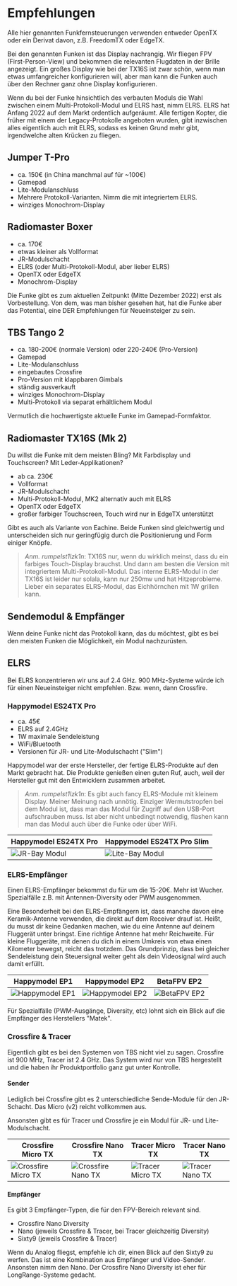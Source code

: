 # Empfehlungen

Alle hier genannten Funkfernsteuerungen verwenden entweder OpenTX oder ein Derivat davon, z.B. FreedomTX oder EdgeTX.

Bei den genannten Funken ist das Display nachrangig.
Wir fliegen FPV (First-Person-View) und bekommen die relevanten Flugdaten in der Brille angezeigt. Ein großes Display wie bei der TX16S ist zwar schön, wenn man etwas umfangreicher konfigurieren will, aber man kann die Funken auch über den Rechner ganz ohne Display konfigurieren.

Wenn du bei der Funke hinsichtlich des verbauten Moduls die Wahl zwischen einem Multi-Protokoll-Modul und ELRS hast, nimm ELRS. ELRS hat Anfang 2022 auf dem Markt ordentlich aufgeräumt. Alle fertigen Kopter, die früher mit einem der Legacy-Protokolle angeboten wurden, gibt inzwischen alles eigentlich auch mit ELRS, sodass es keinen Grund mehr gibt, irgendwelche alten Krücken zu fliegen.

## Jumper T-Pro

- ca. 150€ (in China manchmal auf für ~100€)
- Gamepad
- Lite-Modulanschluss
- Mehrere Protokoll-Varianten. Nimm die mit integriertem ELRS.
- winziges Monochrom-Display

## Radiomaster Boxer

- ca. 170€
- etwas kleiner als Vollformat
- JR-Modulschacht
- ELRS (oder Multi-Protokoll-Modul, aber lieber ELRS)
- OpenTX oder EdgeTX
- Monochrom-Display

Die Funke gibt es zum aktuellen Zeitpunkt (Mitte Dezember 2022) erst als Vorbestellung. Von dem, was man bisher gesehen hat, hat die Funke aber das Potential, eine DER Empfehlungen für Neueinsteiger zu sein.

## TBS Tango 2

- ca. 180-200€ (normale Version) oder 220-240€ (Pro-Version)
- Gamepad
- Lite-Modulanschluss
- eingebautes Crossfire
- Pro-Version mit klappbaren Gimbals
- ständig ausverkauft
- winziges Monochrom-Display
- Multi-Protokoll via separat erhältlichem Modul

Vermutlich die hochwertigste aktuelle Funke im Gamepad-Formfaktor.

## Radiomaster TX16S (Mk 2)

Du willst die Funke mit dem meisten Bling? Mit Farbdisplay und Touchscreen? Mit Leder-Applikationen?

- ab ca. 230€
- Vollformat
- JR-Modulschacht
- Multi-Protokoll-Modul, MK2 alternativ auch mit ELRS
- OpenTX oder EdgeTX
- großer farbiger Touchscreen, Touch wird nur in EdgeTX unterstützt

Gibt es auch als Variante von Eachine. Beide Funken sind gleichwertig und unterscheiden sich nur geringfügig durch die Positionierung und Form einiger Knöpfe.

> *Anm. rumpelst1lzk1n*: TX16S nur, wenn du wirklich meinst, dass du ein farbiges Touch-Display brauchst. Und dann am besten die Version mit integriertem Multi-Protokoll-Modul. Das interne ELRS-Modul in der TX16S ist leider nur solala, kann nur 250mw und hat Hitzeprobleme. Lieber ein separates ELRS-Modul, das Eichhörnchen mit 1W grillen kann.

## Sendemodul & Empfänger

Wenn deine Funke nicht das Protokoll kann, das du möchtest, gibt es bei den meisten Funken die Möglichkeit, ein Modul nachzurüsten.

## ELRS

Bei ELRS konzentrieren wir uns auf 2.4 GHz. 900 MHz-Systeme würde ich für einen Neueinsteiger nicht empfehlen. Bzw. wenn, dann Crossfire.

### Happymodel ES24TX Pro

- ca. 45€
- ELRS auf 2.4GHz
- 1W maximale Sendeleistung
- WiFi/Bluetooth
- Versionen für JR- und Lite-Modulschacht ("Slim")

Happymodel war der erste Hersteller, der fertige ELRS-Produkte auf den Markt gebracht hat. Die Produkte genießen einen guten Ruf, auch, weil der Hersteller gut mit den Entwicklern zusammen arbeitet.

> *Anm. rumpelst1lzk1n*: Es gibt auch fancy ELRS-Module mit kleinem Display. Meiner Meinung nach unnötig. Einziger Wermutstropfen bei dem Modul ist, dass man das Modul für Zugriff auf den USB-Port aufschrauben muss. Ist aber nicht unbedingt notwendig, flashen kann man das Modul auch über die Funke oder über WiFi.

| Happymodel ES24TX Pro                           | Happymodel ES24TX Pro Slim                             |
| ----------------------------------------------- | ------------------------------------------------------ |
| ![JR-Bay Modul](/img/happymodel/ES24TX_Pro.jpg) | ![Lite-Bay Modul](/img/happymodel/ES24TX_Pro_slim.jpg) |

### ELRS-Empfänger

Einen ELRS-Empfänger bekommst du für um die 15-20€. Mehr ist Wucher. Spezialfälle z.B. mit Antennen-Diversity oder PWM ausgenommen.

Eine Besonderheit bei den ELRS-Empfängern ist, dass manche davon eine Keramik-Antenne verwenden, die direkt auf dem Receiver drauf ist. Heißt, du musst dir keine Gedanken machen, wie du eine Antenne auf deinem Fluggerät unter bringst. Eine richtige Antenne hat mehr Reichweite. Für kleine Fluggeräte, mit denen du dich in einem Umkreis von etwa einen Kilometer bewegst, reicht das trotzdem. Das Grundprinzip, dass bei gleicher Sendeleistung dein Steuersignal weiter geht als dein Videosignal wird auch damit erfüllt.

| Happymodel EP1                                | Happymodel EP2                                | BetaFPV EP2                                           |
| --------------------------------------------- | --------------------------------------------- | ----------------------------------------------------- |
| ![Happymodel EP1](/img/happymodel/EP1_RX.jpg) | ![Happymodel EP2](/img/happymodel/EP2_RX.jpg) | ![BetaFPV EP2](/img/betafpv/EP2_RX_flat_ceramic.webp) |

Für Spezialfälle (PWM-Ausgänge, Diversity, etc) lohnt sich ein Blick auf die Empfänger des Herstellers "Matek".

### Crossfire & Tracer

Eigentlich gibt es bei den Systemen von TBS nicht viel zu sagen. Crossfire ist 900 MHz, Tracer ist 2.4 GHz. Das System wird nur von TBS hergestellt und die haben ihr Produktportfolio ganz gut unter Kontrolle.

#### Sender

Lediglich bei Crossfire gibt es 2 unterschiedliche Sende-Module für den JR-Schacht. Das Micro (v2) reicht vollkommen aus.

Ansonsten gibt es für Tracer und Crossfire je ein Modul für JR- und Lite-Modulschacht.

| Crossfire Micro TX                                            | Crossfire Nano TX                                                 | Tracer Micro TX                                         | Tracer Nano TX                                              |
| ------------------------------------------------------------- | ----------------------------------------------------------------- | ------------------------------------------------------- | ----------------------------------------------------------- |
| ![Crossfire Micro TX](/img/team_blacksheep/Crossfire_Mtx.png) | ![Crossfire Nano TX](/img/team_blacksheep/Crossfire_Mtx_lite.png) | ![Tracer Micro TX](/img/team_blacksheep/Tracer_Mtx.png) | ![Tracer Nano TX](/img/team_blacksheep/Tracer_Mtx_lite.png) |

#### Empfänger

Es gibt 3 Empfänger-Typen, die für den FPV-Bereich relevant sind.

- Crossfire Nano Diversity
- Nano (jeweils Crossfire & Tracer, bei Tracer gleichzeitig Diversity)
- Sixty9 (jeweils Crossfire & Tracer)

Wenn du Analog fliegst, empfehle ich dir, einen Blick auf den Sixty9 zu werfen. Das ist eine Kombination aus Empfänger und Video-Sender. Ansonsten nimm den Nano. Der Crossfire Nano Diversity ist eher für LongRange-Systeme gedacht.
